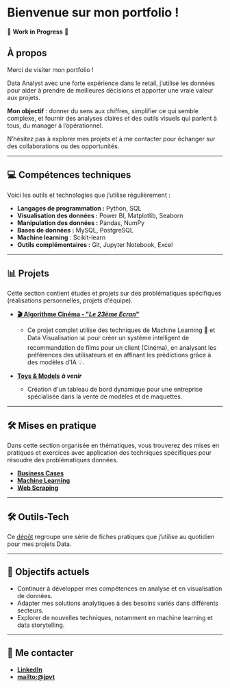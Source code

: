 # Bienvenue sur mon portfolio !

🚧 **Work in Progress** 🚧

## À propos  
Merci de visiter mon portfolio !

Data Analyst avec une forte expérience dans le retail, j’utilise les données pour aider à prendre de meilleures décisions et apporter une vraie valeur aux projets.

**Mon objectif** : donner du sens aux chiffres, simplifier ce qui semble complexe, et fournir des analyses claires et des outils visuels qui parlent à tous, du manager à l’opérationnel.

N’hésitez pas à explorer mes projets et à me contacter pour échanger sur des collaborations ou des opportunités.

---

## 💻 Compétences techniques  
Voici les outils et technologies que j’utilise régulièrement :  
- **Langages de programmation :** Python, SQL  
- **Visualisation des données :** Power BI, Matplotlib, Seaborn  
- **Manipulation des données :** Pandas, NumPy  
- **Bases de données :** MySQL, PostgreSQL
- **Machine learning** : Scikit-learn
- **Outils complémentaires :** Git, Jupyter Notebook, Excel  

---

## 📊 Projets  
Cette section contient études et projets sur des problématiques spécifiques (réalisations personnelles, projets d'équipe).

- **[🎬 Algorithme Cinéma - "***Le 23ème Ecran***"](https://github.com/jpvt-data/AlgoCinema/blob/main/README.md)**
   - Ce projet complet utilise des techniques de Machine Learning 🤖 et Data Visualisation 📊 pour créer un système intelligent de recommandation de films pour un client (Cinéma), en analysant les préférences des utilisateurs et en affinant les prédictions grâce à des modèles d'IA 💡.

- **[Toys & Models]()** ***à venir***
  - Création d'un tableau de bord dynamique pour une entreprise spécialisée dans la vente de modèles et de maquettes.

---

## 🛠 Mises en pratique  
Dans cette section organisée en thématiques, vous trouverez des mises en pratiques et exercices avec application des techniques spécifiques pour résoudre des problématiques données.

- [**Business Cases**](./donnees/mise_en_pratique/business_case/business_case.md)
- [**Machine Learning**](./donnees/mise_en_pratique/machine_learning/machine_learning.md)
- [**Web Scraping**](./donnees/mise_en_pratique/web_scraping/web_scraping.md)

---

## **🛠️ Outils-Tech**
Ce [dépôt](https://github.com/jpvt-data/Outils-Tech/blob/main/README.md) regroupe une série de fiches pratiques que j’utilise au quotidien pour mes projets Data.

---

## 🎯 Objectifs actuels  
- Continuer à développer mes compétences en analyse et en visualisation de données.  
- Adapter mes solutions analytiques à des besoins variés dans différents secteurs.  
- Explorer de nouvelles techniques, notamment en machine learning et data storytelling.  

---

## 🚀 Me contacter  
- **[LinkedIn](https://www.linkedin.com/in/jpvt33)** 
- **[mailto:@jpvt](mailto:jpvt@outlook.fr)**


